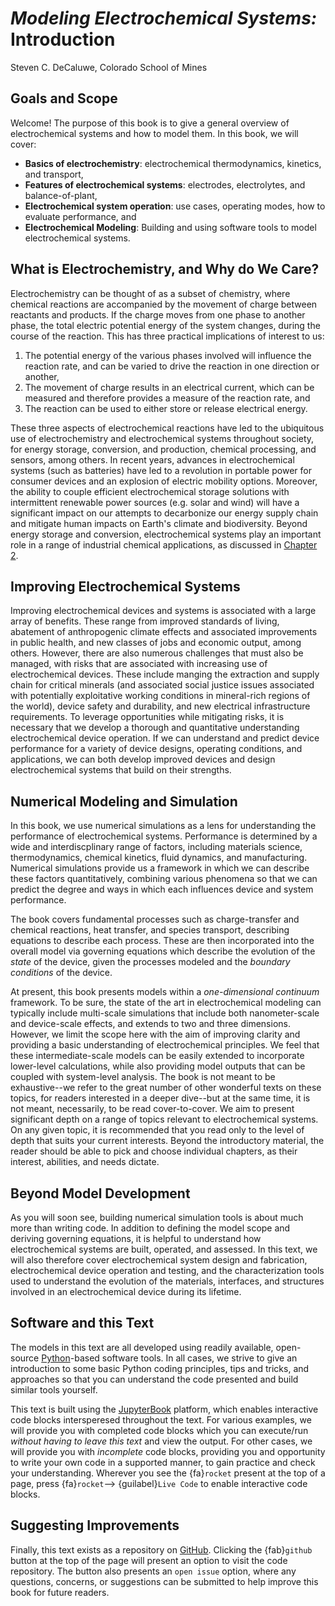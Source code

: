 # **_Modeling Electrochemical Systems:_ Introduction**

Steven C. DeCaluwe, Colorado School of Mines

## Goals and Scope

Welcome! The purpose of this book is to give a general overview of electrochemical systems and how to model them. In this book, we will cover:
- **Basics of electrochemistry**: electrochemical thermodynamics, kinetics, and transport,
- **Features of electrochemical systems**: electrodes, electrolytes, and balance-of-plant,
- **Electrochemical system operation**: use cases, operating modes,  how to evaluate performance, and
- **Electrochemical Modeling**: Building and using software tools to model electrochemical systems.

## What is Electrochemistry, and Why do We Care?

Electrochemistry can be thought of as a subset of chemistry, where chemical reactions are accompanied by the movement of charge between reactants and products. If the charge moves from one phase to another phase, the total electric potential energy of the system changes, during the course of the reaction. This has three practical implications of interest to us:
1. The potential energy of the various phases involved will influence the reaction rate, and can be varied to drive the reaction in one direction or another, 
2. The movement of charge results in an electrical current, which can be measured and therefore provides a measure of the reaction rate, and
2. The reaction can be used to either store or release electrical energy.

These three aspects of electrochemical reactions have led to the ubiquitous use of electrochemistry and electrochemical systems throughout society, for energy storage, conversion, and production, chemical processing, and sensors, among others. In recent years, advances in electrochemical systems (such as batteries) have led to a revolution in portable power for consumer devices and an explosion of electric mobility options. Moreover, the ability to couple efficient electrochemical storage solutions with intermittent renewable power sources (e.g. solar and wind) will have a significant impact on our attempts to decarbonize our energy supply chain and mitigate human impacts on Earth's climate and biodiversity. Beyond energy storage and conversion, electrochemical systems play an important role in a range of industrial chemical applications, as discussed in [Chapter 2](chapters/ch2-devices-and-systems/ch2-content.md). 

## Improving Electrochemical Systems

Improving electrochemical devices and systems is associated with a large array of benefits. These range from improved standards of living, abatement of anthropogenic climate effects and associated improvements in public health, and new classes of jobs and economic output, among others.  However, there are also numerous challenges that must also be managed, with risks that are associated with increasing use of electrochemical devices.  These include manging the extraction and supply chain for critical minerals (and associated social justice issues associated with potentially exploitative working conditions in mineral-rich regions of the world), device safety and durability, and new electrical infrastructure requirements. To leverage opportunities while mitigating risks, it is necessary that we develop a thorough and quantitative understanding electrochemical device operation. If we can understand and predict device performance for a variety of device designs, operating conditions, and applications, we can both develop improved devices and design electrochemical systems that build on their strengths.

## Numerical Modeling and Simulation

In this book, we use numerical simulations as a lens for understanding the performance of electrochemical systems. Performance is determined by a wide and interdiscplinary range of factors, including materials science, thermodynamics, chemical kinetics, fluid dynamics, and manufacturing. Numerical simulations provide us a framework in which we can describe these factors quantitatively, combining various phenomena so that we can predict the degree and ways in which each influences device and system performance.  

The book covers fundamental processes such as charge-transfer and chemical reactions, heat transfer, and species transport, describing equations to describe each process. These are then incorporated into the overall model via governing equations which describe the evolution of the _state_ of the device, given the processes modeled and the _boundary conditions_ of the device.

At present, this book presents models within a _one-dimensional_ _continuum_ framework.  To be sure, the state of the art in electrochemical modeling can typically include multi-scale simulations that include both nanometer-scale and device-scale effects, and extends to two and three dimensions. However, we limit the scope here with the aim of improving clarity and providing a basic understanding of electrochemical principles. We feel that these intermediate-scale models can be easily extended to incorporate lower-level calculations, while also providing model outputs that can be coupled with system-level analysis. The book is not meant to be exhaustive--we refer to the great number of other wonderful texts on these topics, for readers interested in a deeper dive--but at the same time, it is not meant, necessarily, to be read cover-to-cover.  We aim to present significant depth on a range of topics relevant to electrochemical systems.  On any given topic, it is recommended that you read only to the level of depth that suits your current interests. Beyond the introductory material, the reader should be able to pick and choose individual chapters, as their interest, abilities, and needs dictate.

## Beyond Model Development

As you will soon see, building numerical simulation tools is about much more than writing code.  In addition to defining the model scope and deriving governing equations, it is helpful to understand how electrochemical systems are built, operated, and assessed.  In this text, we will also therefore cover electrochemical system design and fabrication, electrochemical device operation and testing, and the characterization tools used to understand the evolution of the materials, interfaces, and structures involved in an electrochemical device during its lifetime.

## Software and this Text 

The models in this text are all developed using readily available, open-source [Python](http://python.org)-based software tools.  In all cases, we strive to give an introduction to some basic Python coding principles, tips and tricks, and approaches so that you can understand the code presented and build similar tools yourself.

This text is built using the [JupyterBook](http://jupyterbook.org) platform, which enables interactive code blocks intersperesed throughout the text.  For various examples, we will provide you with completed code blocks which you can execute/run _without having to leave this text_ and view the output.  For other cases, we will provide you with _incomplete_ code blocks, providing you and opportunity to write your own code in a supported manner, to gain practice and check your understanding. Wherever you see the {fa}`rocket` present at the top of a page, press {fa}`rocket`--> {guilabel}`Live Code` to enable interactive code blocks.


## Suggesting Improvements
Finally, this text exists as a repository on [GitHub](https://github.com).  Clicking the  {fab}`github` button at the top of the page will present an option to visit the code repository. The button also presents an `open issue` option, where any questions, concerns, or suggestions can be submitted to help improve this book for future readers.